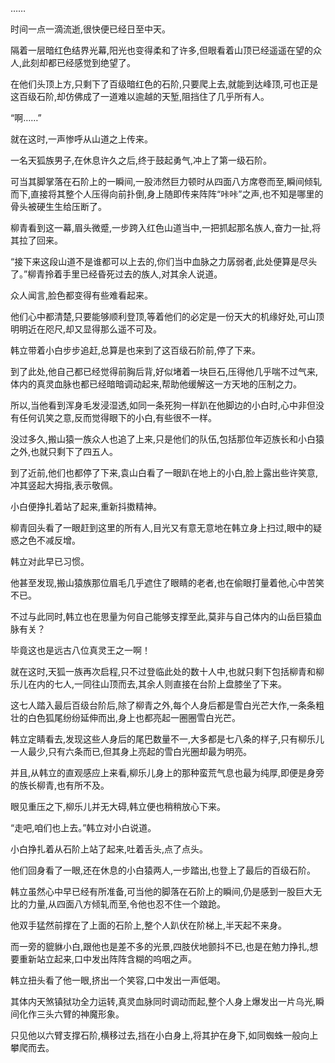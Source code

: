 
……

时间一点一滴流逝,很快便已经日至中天。

隔着一层暗红色结界光幕,阳光也变得柔和了许多,但眼看着山顶已经遥遥在望的众人,此刻却都已经感觉到绝望了。

在他们头顶上方,只剩下了百级暗红色的石阶,只要爬上去,就能到达峰顶,可也正是这百级石阶,却仿佛成了一道难以逾越的天堑,阻挡住了几乎所有人。

“啊……”

就在这时,一声惨呼从山道之上传来。

一名天狐族男子,在休息许久之后,终于鼓起勇气,冲上了第一级石阶。

可当其脚掌落在石阶上的一瞬间,一股沛然巨力顿时从四面八方席卷而至,瞬间倾轧而下,直接将其整个人压得向前扑倒,身上随即传来阵阵“咔咔”之声,也不知是哪里的骨头被硬生生给压断了。

柳青看到这一幕,眉头微蹙,一步跨入红色山道当中,一把抓起那名族人,奋力一扯,将其拉了回来。

“接下来这段山道不是谁都可以上去的,你们当中血脉之力孱弱者,此处便算是尽头了。”柳青拎着手里已经昏死过去的族人,对其余人说道。

众人闻言,脸色都变得有些难看起来。

他们心中都清楚,只要能够顺利登顶,等着他们的必定是一份天大的机缘好处,可山顶明明近在咫尺,却又显得那么遥不可及。

韩立带着小白步步追赶,总算是也来到了这百级石阶前,停了下来。

到了此处,他自己都已经觉得前胸后背,好似堵着一块巨石,压得他几乎喘不过气来,体内的真灵血脉也都已经暗暗调动起来,帮助他缓解这一方天地的压制之力。

所以,当他看到浑身毛发浸湿透,如同一条死狗一样趴在他脚边的小白时,心中非但没有任何讥笑之意,反而觉得眼下的小白,有些很不一样。

没过多久,搬山猿一族众人也追了上来,只是他们的队伍,包括那位年迈族长和小白猿之外,也就只剩下了四五人。

到了近前,他们也都停了下来,袁山白看了一眼趴在地上的小白,脸上露出些许笑意,冲其竖起大拇指,表示敬佩。

小白便挣扎着站了起来,重新抖擞精神。

柳青回头看了一眼赶到这里的所有人,目光又有意无意地在韩立身上扫过,眼中的疑惑之色不减反增。

韩立对此早已习惯。

他甚至发现,搬山猿族那位眉毛几乎遮住了眼睛的老者,也在偷眼打量着他,心中苦笑不已。

不过与此同时,韩立也在思量为何自己能够支撑至此,莫非与自己体内的山岳巨猿血脉有关？

毕竟这也是远古八位真灵王之一啊！

就在这时,天狐一族再次启程,只不过登临此处的数十人中,也就只剩下包括柳青和柳乐儿在内的七人,一同往山顶而去,其余人则直接在台阶上盘膝坐了下来。

这七人踏入最后百级台阶后,除了柳青之外,每个人身后都是雪白光芒大作,一条条粗壮的白色狐尾纷纷延伸而出,身上也都亮起一圈圈雪白光芒。

韩立定睛看去,发现这些人身后的尾巴数量不一,大多都是七八条的样子,只有柳乐儿一人最少,只有六条而已,但其身上亮起的雪白光圈却最为明亮。

并且,从韩立的直观感应上来看,柳乐儿身上的那种蛮荒气息也最为纯厚,即便是身旁的族长柳青,也有所不及。

眼见重压之下,柳乐儿并无大碍,韩立便也稍稍放心下来。

“走吧,咱们也上去。”韩立对小白说道。

小白挣扎着从石阶上站了起来,吐着舌头,点了点头。

他们回身看了一眼,还在休息的小白猿两人,一步踏出,也登上了最后的百级石阶。

韩立虽然心中早已经有所准备,可当他的脚落在石阶上的瞬间,仍是感到一股巨大无比的力量,从四面八方倾轧而至,令他也忍不住一个踉跄。

他双手猛然前撑在了上面的石阶上,整个人趴伏在阶梯上,半天起不来身。

而一旁的貔貅小白,跟他也是差不多的光景,四肢伏地颤抖不已,也是在勉力挣扎,想要重新站立起来,口中发出阵阵含糊的呜咽之声。

韩立扭头看了他一眼,挤出一个笑容,口中发出一声低喝。

其体内天煞镇狱功全力运转,真灵血脉同时调动而起,整个人身上爆发出一片乌光,瞬间化作三头六臂的神魔形象。

只见他以六臂支撑石阶,横移过去,挡在小白身上,将其护在身下,如同蜘蛛一般向上攀爬而去。